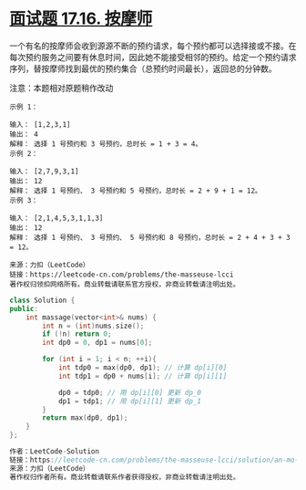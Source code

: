 # [面试题 17.16. 按摩师](https://leetcode-cn.com/problems/the-masseuse-lcci/)

一个有名的按摩师会收到源源不断的预约请求，每个预约都可以选择接或不接。在每次预约服务之间要有休息时间，因此她不能接受相邻的预约。给定一个预约请求序列，替按摩师找到最优的预约集合（总预约时间最长），返回总的分钟数。

注意：本题相对原题稍作改动

```
示例 1：

输入： [1,2,3,1]
输出： 4
解释： 选择 1 号预约和 3 号预约，总时长 = 1 + 3 = 4。
示例 2：

输入： [2,7,9,3,1]
输出： 12
解释： 选择 1 号预约、 3 号预约和 5 号预约，总时长 = 2 + 9 + 1 = 12。
示例 3：

输入： [2,1,4,5,3,1,1,3]
输出： 12
解释： 选择 1 号预约、 3 号预约、 5 号预约和 8 号预约，总时长 = 2 + 4 + 3 + 3 = 12。

来源：力扣（LeetCode）
链接：https://leetcode-cn.com/problems/the-masseuse-lcci
著作权归领扣网络所有。商业转载请联系官方授权，非商业转载请注明出处。
```

```c++
class Solution {
public:
    int massage(vector<int>& nums) {
        int n = (int)nums.size();
        if (!n) return 0;
        int dp0 = 0, dp1 = nums[0];

        for (int i = 1; i < n; ++i){
            int tdp0 = max(dp0, dp1); // 计算 dp[i][0]
            int tdp1 = dp0 + nums[i]; // 计算 dp[i][1]

            dp0 = tdp0; // 用 dp[i][0] 更新 dp_0
            dp1 = tdp1; // 用 dp[i][1] 更新 dp_1
        }
        return max(dp0, dp1);
    }
};

作者：LeetCode-Solution
链接：https://leetcode-cn.com/problems/the-masseuse-lcci/solution/an-mo-shi-by-leetcode-solution/
来源：力扣（LeetCode）
著作权归作者所有。商业转载请联系作者获得授权，非商业转载请注明出处。
```

